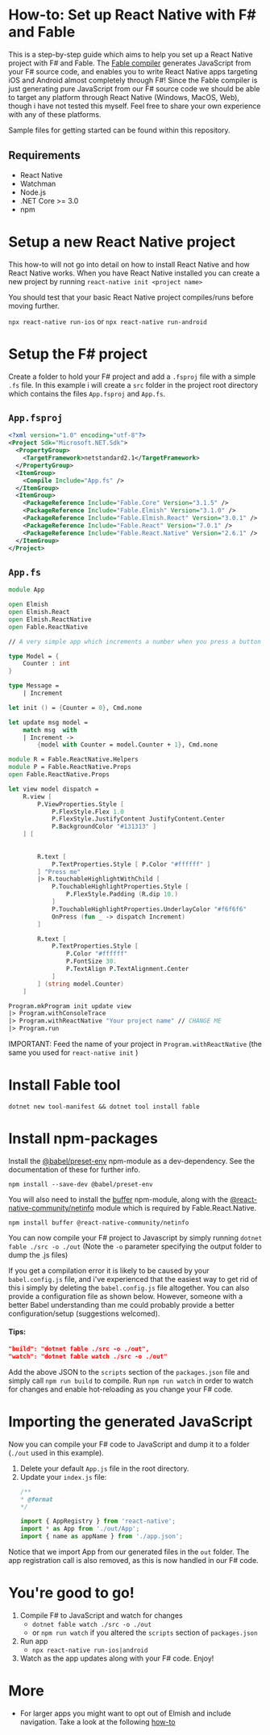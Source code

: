 # How-to: Set up React Native with F# and Fable

This is a step-by-step guide which aims to help you set up a React Native project with F# and Fable. The [Fable compiler](https://github.com/fable-compiler/Fable) generates JavaScript from your F# source code, and enables you to write React Native apps targeting iOS and Android almost completely through F#! Since the Fable compiler is just generating pure JavaScript from our F# source code we should be able to target any platform through React Native (Windows, MacOS, Web), though i have not tested this myself. Feel free to share your own experience with any of these platforms.

Sample files for getting started can be found within this repository. 

## Requirements
- React Native
- Watchman
- Node.js
- .NET Core >= 3.0
- npm

# Setup a new React Native project

This how-to will not go into detail on how to install React Native and how React Native works. When you have React Native installed you can create a new project by running `react-native init <project name>`

You should test that your basic React Native project compiles/runs before moving further.

`npx react-native run-ios` or `npx react-native run-android`

# Setup the F# project
Create a folder to hold your F# project and add a `.fsproj` file with a simple `.fs` file. In this example i will create a `src` folder in the project root directory which contains the files `App.fsproj` and `App.fs`.

## `App.fsproj`
```xml
<?xml version="1.0" encoding="utf-8"?>
<Project Sdk="Microsoft.NET.Sdk">
  <PropertyGroup>
    <TargetFramework>netstandard2.1</TargetFramework>
  </PropertyGroup>
  <ItemGroup>
    <Compile Include="App.fs" />
  </ItemGroup>
  <ItemGroup>
    <PackageReference Include="Fable.Core" Version="3.1.5" />
    <PackageReference Include="Fable.Elmish" Version="3.1.0" />
    <PackageReference Include="Fable.Elmish.React" Version="3.0.1" />
    <PackageReference Include="Fable.React" Version="7.0.1" />
    <PackageReference Include="Fable.React.Native" Version="2.6.1" />
  </ItemGroup>
</Project>
```

## `App.fs`
```fsharp
module App

open Elmish
open Elmish.React
open Elmish.ReactNative
open Fable.ReactNative

// A very simple app which increments a number when you press a button

type Model = {
    Counter : int
}

type Message =
    | Increment 

let init () = {Counter = 0}, Cmd.none

let update msg model =
    match msg  with
    | Increment ->
        {model with Counter = model.Counter + 1}, Cmd.none 

module R = Fable.ReactNative.Helpers
module P = Fable.ReactNative.Props
open Fable.ReactNative.Props

let view model dispatch =
    R.view [
        P.ViewProperties.Style [ 
            P.FlexStyle.Flex 1.0 
            P.FlexStyle.JustifyContent JustifyContent.Center
            P.BackgroundColor "#131313" ]
    ] [
        
        
        R.text [
            P.TextProperties.Style [ P.Color "#ffffff" ]
        ] "Press me"
        |> R.touchableHighlightWithChild [
            P.TouchableHighlightProperties.Style [
                P.FlexStyle.Padding (R.dip 10.)
            ]
            P.TouchableHighlightProperties.UnderlayColor "#f6f6f6"
            OnPress (fun _ -> dispatch Increment) 
        ]

        R.text [
            P.TextProperties.Style [
                P.Color "#ffffff"
                P.FontSize 30.
                P.TextAlign P.TextAlignment.Center
            ]
        ] (string model.Counter)
    ]

Program.mkProgram init update view
|> Program.withConsoleTrace
|> Program.withReactNative "Your project name" // CHANGE ME
|> Program.run
```

IMPORTANT: Feed the name of your project in `Program.withReactNative` (the same you used for `react-native init` )

# Install Fable tool

`dotnet new tool-manifest && dotnet tool install fable`

# Install npm-packages

Install the [@babel/preset-env](https://www.npmjs.com/package/@babel/preset-env) npm-module as a dev-dependency. See the documentation of these for further info.

`npm install --save-dev @babel/preset-env` 

You will also need to install the [buffer](https://www.npmjs.com/package/buffer) npm-module, along with the [@react-native-community/netinfo](https://www.npmjs.com/package/@react-native-community/netinfo) module which is required by Fable.React.Native.

`npm install buffer @react-native-community/netinfo`

You can now compile your F# project to Javascript by simply running `dotnet fable ./src -o ./out`
(Note the `-o` parameter specifying the output folder to dump the .js files) 

If you get a compilation error it is likely to be caused by your `babel.config.js` file, and i've experienced that the easiest way to get rid of this i simply by deleting the `babel.config.js` file altogether. You can also provide a configuration file as shown below. However, someone with a better Babel understanding than me could probably provide a better configuration/setup (suggestions welcomed).

#### Tips:
```json
"build": "dotnet fable ./src -o ./out",
"watch": "dotnet fable watch ./src -o ./out"
```
Add the above JSON to the `scripts` section of the `packages.json` file and simply call `npm run build` to compile. Run `npm run watch` in order to watch for changes and enable hot-reloading as you change your F# code.

# Importing the generated JavaScript
Now you can compile your F# code to JavaScript and dump it to a folder (`./out` used in this example).

1. Delete your default `App.js` file in the root directory.
2. Update your `index.js` file:
    ```js
    /**
    * @format
    */

    import { AppRegistry } from 'react-native';
    import * as App from './out/App';
    import { name as appName } from './app.json';
    ```
Notice that we import App from our generated files in the `out` folder. The app registration call is also removed, as this is now handled in our F# code.

# You're good to go! 
1. Compile F# to JavaScript and watch for changes
    - `dotnet fable watch ./src -o ./out`
    - or `npm run watch` if you altered the `scripts` section of `packages.json`
2. Run app
    - `npx react-native run-ios|android`
3. Watch as the app updates along with your F# code. Enjoy!

# More
- For larger apps you might want to opt out of Elmish and include navigation. Take a look at the following [how-to](navigation)